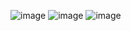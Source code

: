 
![image](https://github.com/Marty0001/Client-Server_Tic-Tac-Toe_Game/assets/123718743/e8663c98-9262-4672-a990-71caa0dca3c0)
![image](https://github.com/Marty0001/Client-Server_Tic-Tac-Toe_Game/assets/123718743/27839cb2-407d-45a2-9853-464df510b281)
![image](https://github.com/Marty0001/Client-Server_Tic-Tac-Toe_Game/assets/123718743/3e6c6478-3793-4e84-b067-57f04b695b38)
